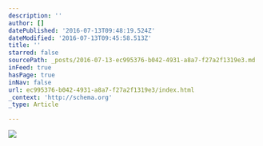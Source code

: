 ```yaml
---
description: ''
author: []
datePublished: '2016-07-13T09:48:19.524Z'
dateModified: '2016-07-13T09:45:58.513Z'
title: ''
starred: false
sourcePath: _posts/2016-07-13-ec995376-b042-4931-a8a7-f27a2f1319e3.md
inFeed: true
hasPage: true
inNav: false
url: ec995376-b042-4931-a8a7-f27a2f1319e3/index.html
_context: 'http://schema.org'
_type: Article

---
```

![](https://the-grid-user-content.s3-us-west-2.amazonaws.com/c65d67f2-084b-48bd-9e22-1384421799f1.jpg)